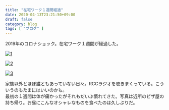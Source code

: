 ```yaml
---
title: "在宅ワーク１週間経過"
date: 2020-04-13T23:21:50+09:00
draft: false
category: blog
tags: [ "ブログ" ]
---
```

2019年のコロナショック。在宅ワーク１週間が経過した。  

<!--more-->
[![1](../../img/2020-04-13/1-1.jpg)](../../img/2020-04-13/1-1.jpg)  
  
[![2](../../img/2020-04-13/1-2.jpg)](../../img/2020-04-13/1-2.jpg)  
  
[![3](../../img/2020-04-13/1-3.jpg)](../../img/2020-04-13/1-3.jpg)  

家族以外とほぼ誰ともあっていない日々。RCCラジオを聴きまくっている。こういうのもたまにはいいのかも。  
最初の１週間は体が痛かったがそれもだいぶ慣れてきた。写真は近所のピザ屋の持ち帰り。お昼にこんなオシャレなものを食べたのは久しぶりだ。  